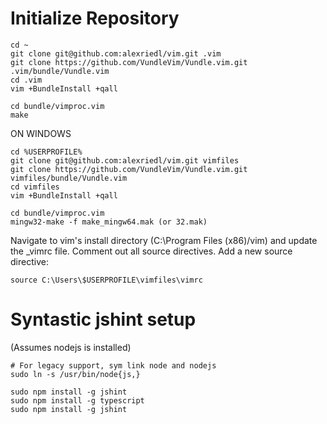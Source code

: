 # Initialize Repository #
```
cd ~
git clone git@github.com:alexriedl/vim.git .vim
git clone https://github.com/VundleVim/Vundle.vim.git .vim/bundle/Vundle.vim
cd .vim
vim +BundleInstall +qall

cd bundle/vimproc.vim
make
```

ON WINDOWS
```
cd %USERPROFILE%
git clone git@github.com:alexriedl/vim.git vimfiles
git clone https://github.com/VundleVim/Vundle.vim.git vimfiles/bundle/Vundle.vim
cd vimfiles
vim +BundleInstall +qall

cd bundle/vimproc.vim
mingw32-make -f make_mingw64.mak (or 32.mak)
```

Navigate to vim's install directory (C:\Program Files (x86)/vim) and update the _vimrc file. Comment out all source directives. Add a new source directive:
```
source C:\Users\$USERPROFILE\vimfiles\vimrc
```

# Syntastic jshint setup #
(Assumes nodejs is installed)
```
# For legacy support, sym link node and nodejs
sudo ln -s /usr/bin/node{js,}

sudo npm install -g jshint
sudo npm install -g typescript
sudo npm install -g jshint
```
